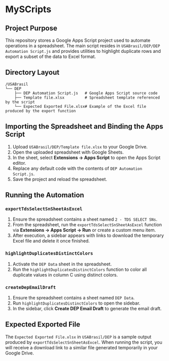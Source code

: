 # MySCripts

## Project Purpose

This repository stores a Google Apps Script project used to automate operations in a spreadsheet. The main script resides in `USABrasil/DEP/DEP Automation Script.js` and provides utilities to highlight duplicate rows and export a subset of the data to Excel format.

## Directory Layout

```
/USABrasil
└── DEP
    ├── DEP Automation Script.js   # Google Apps Script source code
    ├── Template file.xlsx         # Spreadsheet template referenced by the script
    └── Expected Exported File.xlsx# Example of the Excel file produced by the export function
```

## Importing the Spreadsheet and Binding the Apps Script

1. Upload `USABrasil/DEP/Template file.xlsx` to your Google Drive.
2. Open the uploaded spreadsheet with Google Sheets.
3. In the sheet, select **Extensions → Apps Script** to open the Apps Script editor.
4. Replace any default code with the contents of `DEP Automation Script.js`.
5. Save the project and reload the spreadsheet.

## Running the Automation

### `exportTdsSelectSnSheetAsExcel`

1. Ensure the spreadsheet contains a sheet named `2 - TDS SELECT SNs`.
2. From the spreadsheet, run the `exportTdsSelectSnSheetAsExcel` function via **Extensions → Apps Script → Run** or create a custom menu item.
3. After execution, a sidebar appears with links to download the temporary Excel file and delete it once finished.

### `highlightDuplicatesDistinctColors`

1. Activate the `DEP Data` sheet in the spreadsheet.
2. Run the `highlightDuplicatesDistinctColors` function to color all duplicate values in column C using distinct colors.

### `createDepEmailDraft`

1. Ensure the spreadsheet contains a sheet named `DEP Data`.
2. Run `highlightDuplicatesDistinctColors` to open the sidebar.
3. In the sidebar, click **Create DEP Email Draft** to generate the email draft.

## Expected Exported File

The `Expected Exported File.xlsx` in `USABrasil/DEP` is a sample output produced by `exportTdsSelectSnSheetAsExcel`. When running the script, you will receive a download link to a similar file generated temporarily in your Google Drive.
